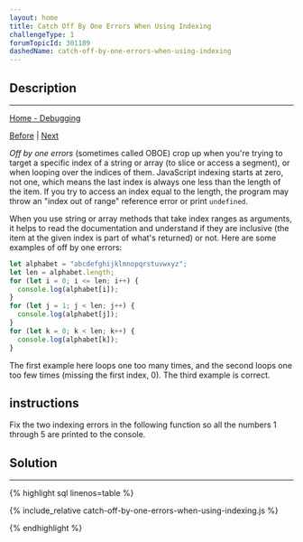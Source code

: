 ```yaml
---
layout: home
title: Catch Off By One Errors When Using Indexing
challengeType: 1
forumTopicId: 301189
dashedName: catch-off-by-one-errors-when-using-indexing
---
```


<div class="row">
<div class="columnStmt" markdown="1">

## Description
------

[Home - Debugging](../debugging/README.md)

[Before](./catch-arguments-passed-in-the-wrong-order-when-calling-a-function.md)  | [Next](./use-caution-when-reinitializing-variables-inside-a-loop.md)

<dfn>Off by one errors</dfn> (sometimes called OBOE) crop up when you're trying to target a specific index of a string or array (to slice or access a segment), or when looping over the indices of them. JavaScript indexing starts at zero, not one, which means the last index is always one less than the length of the item. If you try to access an index equal to the length, the program may throw an "index out of range" reference error or print `undefined`.

When you use string or array methods that take index ranges as arguments, it helps to read the documentation and understand if they are inclusive (the item at the given index is part of what's returned) or not. Here are some examples of off by one errors:

```js
let alphabet = "abcdefghijklmnopqrstuvwxyz";
let len = alphabet.length;
for (let i = 0; i <= len; i++) {
  console.log(alphabet[i]);
}
for (let j = 1; j < len; j++) {
  console.log(alphabet[j]);
}
for (let k = 0; k < len; k++) {
  console.log(alphabet[k]);
}
```

The first example here loops one too many times, and the second loops one too few times (missing the first index, 0). The third example is correct.

##  instructions 

Fix the two indexing errors in the following function so all the numbers 1 through 5 are printed to the console.

</div>
<div class="columnSol" markdown="1">

## Solution
------

{% highlight sql linenos=table %}

{% include_relative catch-off-by-one-errors-when-using-indexing.js %}

{% endhighlight %}

</div>
</div>


